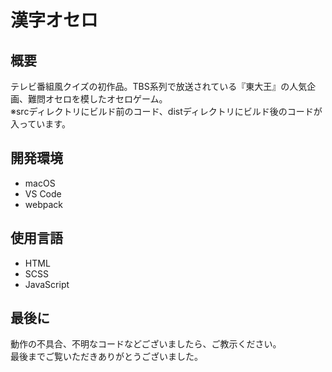# 漢字オセロ

## 概要
テレビ番組風クイズの初作品。TBS系列で放送されている『東大王』の人気企画、難問オセロを模したオセロゲーム。<br>
※srcディレクトリにビルド前のコード、distディレクトリにビルド後のコードが入っています。

## 開発環境
- macOS
- VS Code
- webpack

## 使用言語
- HTML
- SCSS
- JavaScript

## 最後に
動作の不具合、不明なコードなどございましたら、ご教示ください。<br>
最後までご覧いただきありがとうございました。